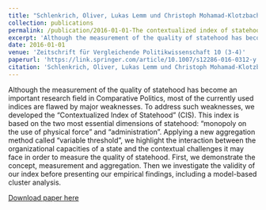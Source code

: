 ```yaml
---
title: "Schlenkrich, Oliver, Lukas Lemm und Christoph Mohamad-Klotzbach. 2016. The contextualized index of statehood (CIS): assessing the interaction between contextual challenges and the organizational capacities of states. Zeitschrift für Vergleichende Politikwissenschaft 10 (3-4): 241-272."
collection: publications
permalink: /publication/2016-01-01-The contextualized index of statehood (CIS)
excerpt: 'Although the measurement of the quality of statehood has become an important research field in Comparative Politics, most of the currently used indices are flawed by major weaknesses. To address such weaknesses, we developed the “Contextualized Index of Statehood” (CIS). This index is based on the two most essential dimensions of statehood: “monopoly on the use of physical force” and “administration”. Applying a new aggregation method called “variable threshold”, we highlight the interaction between the organizational capacities of a state and the contextual challenges it may face in order to measure the quality of statehood. First, we demonstrate the concept, measurement and aggregation. Then we investigate the validity of our index before presenting our empirical findings, including a model-based cluster analysis.'
date: 2016-01-01
venue: 'Zeitschrift für Vergleichende Politikwissenschaft 10 (3-4)'
paperurl: 'https://link.springer.com/article/10.1007/s12286-016-0312-y'
citation: 'Schlenkrich, Oliver, Lukas Lemm und Christoph Mohamad-Klotzbach. 2016. The contextualized index of statehood (CIS): assessing the interaction between contextual challenges and the organizational capacities of states. Zeitschrift für Vergleichende Politikwissenschaft 10 (3-4): 241-272.'
---
```


Although the measurement of the quality of statehood has become an important research field in Comparative Politics, most of the currently used indices are flawed by major weaknesses. To address such weaknesses, we developed the “Contextualized Index of Statehood” (CIS). This index is based on the two most essential dimensions of statehood: “monopoly on the use of physical force” and “administration”. Applying a new aggregation method called “variable threshold”, we highlight the interaction between the organizational capacities of a state and the contextual challenges it may face in order to measure the quality of statehood. First, we demonstrate the concept, measurement and aggregation. Then we investigate the validity of our index before presenting our empirical findings, including a model-based cluster analysis.

[Download paper here](https://link.springer.com/article/10.1007/s12286-016-0312-y)
